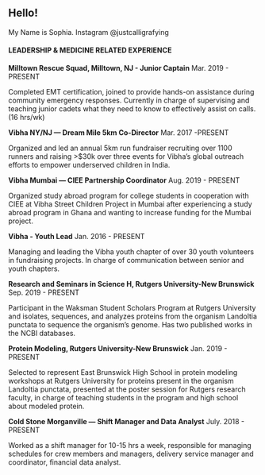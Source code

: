 ## Hello!
My Name is Sophia.
Instagram @justcalligrafying

#### LEADERSHIP & MEDICINE RELATED EXPERIENCE

**Milltown Rescue Squad, Milltown, NJ - Junior Captain**  Mar. 2019 - PRESENT

Completed EMT certification, joined to provide hands-on assistance during community emergency responses. Currently in charge of supervising and teaching junior cadets what they need to know to effectively assist on calls. (16 hrs/wk)


**Vibha NY/NJ — Dream Mile 5km Co-Director**		 Mar. 2017 -PRESENT

Organized and led an annual 5km run fundraiser recruiting over 1100 runners and raising >$30k over three events for Vibha’s global outreach efforts to empower underserved children in India.

**Vibha Mumbai — CIEE Partnership Coordinator**	Aug. 2019 - PRESENT

Organized study abroad program for college students in cooperation with CIEE at Vibha Street Children Project in Mumbai after experiencing a study abroad program in Ghana and wanting to increase funding for the Mumbai project.


**Vibha - Youth Lead**          			Jan. 2016 - PRESENT

Managing and leading the Vibha youth chapter of over 30 youth volunteers in fundraising projects. In charge of communication between senior and youth chapters.


**Research and Seminars in Science H, Rutgers University-New Brunswick**   	          Sep. 2019 - PRESENT	

Participant in the Waksman Student Scholars Program at Rutgers University and isolates, sequences, and analyzes proteins from the organism Landoltia punctata to sequence the organism’s genome. Has two published works in the NCBI databases.


**Protein Modeling, Rutgers University-New Brunswick**   	              Jan.  2019 - PRESENT	

Selected to represent East Brunswick High School in protein modeling workshops at Rutgers University for proteins present in the organism Landoltia punctata, presented at the poster session for Rutgers research faculty, in charge of teaching students in the program and high school about modeled protein.	


**Cold Stone Morganville —​ Shift Manager and Data Analyst**	July. 2018 - PRESENT

Worked as a shift manager for 10-15 hrs a week, responsible for managing schedules for crew members and managers, delivery service manager and coordinator, financial data analyst.
				
